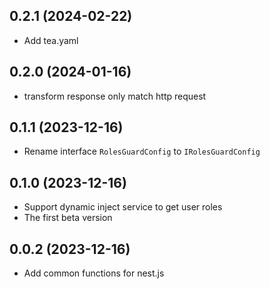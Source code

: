 ## 0.2.1 (2024-02-22)

- Add tea.yaml

## 0.2.0 (2024-01-16)

- transform response only match http request

## 0.1.1 (2023-12-16)

- Rename interface `RolesGuardConfig` to `IRolesGuardConfig`

## 0.1.0 (2023-12-16)

- Support dynamic inject service to get user roles
- The first beta version

## 0.0.2 (2023-12-16)

- Add common functions for nest.js
